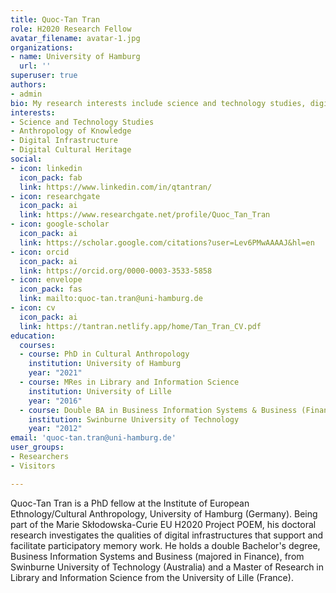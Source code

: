 ```yaml
---
title: Quoc-Tan Tran
role: H2020 Research Fellow
avatar_filename: avatar-1.jpg
organizations:
- name: University of Hamburg
  url: ''
superuser: true
authors:
- admin
bio: My research interests include science and technology studies, digital infrastructure, and digital cultural heritage.
interests:
- Science and Technology Studies
- Anthropology of Knowledge
- Digital Infrastructure
- Digital Cultural Heritage
social:
- icon: linkedin
  icon_pack: fab
  link: https://www.linkedin.com/in/qtantran/
- icon: researchgate
  icon_pack: ai
  link: https://www.researchgate.net/profile/Quoc_Tan_Tran
- icon: google-scholar
  icon_pack: ai
  link: https://scholar.google.com/citations?user=Lev6PMwAAAAJ&hl=en
- icon: orcid
  icon_pack: ai
  link: https://orcid.org/0000-0003-3533-5858
- icon: envelope
  icon_pack: fas
  link: mailto:quoc-tan.tran@uni-hamburg.de
- icon: cv
  icon_pack: ai
  link: https://tantran.netlify.app/home/Tan_Tran_CV.pdf
education:
  courses:
  - course: PhD in Cultural Anthropology
    institution: University of Hamburg
    year: "2021"
  - course: MRes in Library and Information Science
    institution: University of Lille
    year: "2016"
  - course: Double BA in Business Information Systems & Business (Finance)
    institution: Swinburne University of Technology
    year: "2012"
email: 'quoc-tan.tran@uni-hamburg.de'
user_groups:
- Researchers
- Visitors

---
```

Quoc-Tan Tran is a PhD fellow at the Institute of European Ethnology/Cultural Anthropology, University of Hamburg (Germany). Being part of the Marie Skłodowska-Curie EU H2020 Project POEM, his doctoral research investigates the qualities of digital infrastructures that support and facilitate participatory memory work. He holds a double Bachelor's degree, Business Information Systems and Business (majored in Finance), from Swinburne University of Technology (Australia) and a Master of Research in Library and Information Science from the University of Lille (France).
